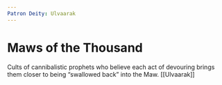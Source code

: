 ```yaml
---
Patron Deity: Ulvaarak
---
```


# Maws of the Thousand


Cults of cannibalistic prophets who believe each act of devouring brings them closer to being “swallowed back” into the Maw.
[[Ulvaarak]]
